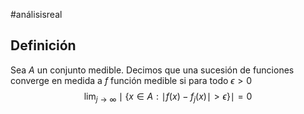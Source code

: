 #análisisreal 

## Definición

Sea $A$ un conjunto medible. Decimos que una sucesión de funciones converge en medida a $f$ función medible si para todo $\epsilon>0$
$$
\lim_{ j \to \infty } \mid \{ x \in A: \mid f(x)-f_{j}(x)\mid >\epsilon\} \mid = 0
$$